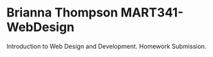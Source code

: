 # Brianna Thompson MART341-WebDesign
Introduction to Web Design and Development. Homework Submission.
